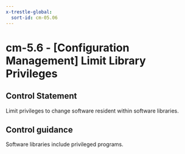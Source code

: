 ```yaml
---
x-trestle-global:
  sort-id: cm-05.06
---
```


# cm-5.6 - \[Configuration Management\] Limit Library Privileges

## Control Statement

Limit privileges to change software resident within software libraries.

## Control guidance

Software libraries include privileged programs.
